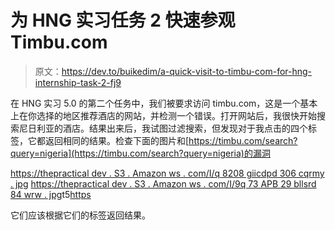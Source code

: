 # 为 HNG 实习任务 2 快速参观 Timbu.com

> 原文：<https://dev.to/buikedim/a-quick-visit-to-timbu-com-for-hng-internship-task-2-fj9>

在 HNG 实习 5.0 的第二个任务中，我们被要求访问 timbu.com，这是一个基本上在你选择的地区推荐酒店的网站，并检测一个错误。打开网站后，我很快开始搜索尼日利亚的酒店。结果出来后，我试图过滤搜索，但发现对于我点击的四个标签，它都返回相同的结果。检查下面的图片和[https://timbu.com/search?query=nigeria](https://timbu.com/search?query=nigeria)的漏洞

[https://thepractical dev . S3 . Amazon ws . com/I/q 8208 giicdpd 306 cqrmy . jpg](https://thepracticaldev.s3.amazonaws.com/i/q8208giicdpd306cqrmy.jpg)
[https://thepractical dev . S3 . Amazon ws . com/I/9q 73 APB 29 bllsrd 84 wrw . jpg](https://thepracticaldev.s3.amazonaws.com/i/9q73apb29bllsrd84wrw.jpg)t5[https](https://thepracticaldev.s3.amazonaws.com/i/3z7x2a4v3gkzgl3imah6.jpg)

它们应该根据它们的标签返回结果。